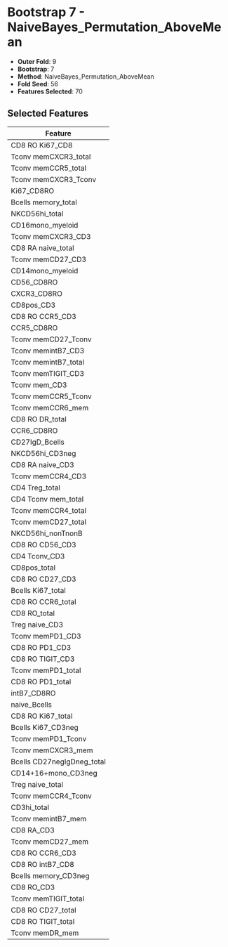 # Bootstrap 7 - NaiveBayes_Permutation_AboveMean

- **Outer Fold**: 9
- **Bootstrap**: 7
- **Method**: NaiveBayes_Permutation_AboveMean
- **Fold Seed**: 56
- **Features Selected**: 70

## Selected Features

| Feature |
|---------|
| CD8 RO Ki67_CD8 |
| Tconv memCXCR3_total |
| Tconv memCCR5_total |
| Tconv memCXCR3_Tconv |
| Ki67_CD8RO |
| Bcells memory_total |
| NKCD56hi_total |
| CD16mono_myeloid |
| Tconv memCXCR3_CD3 |
| CD8 RA naive_total |
| Tconv memCD27_CD3 |
| CD14mono_myeloid |
| CD56_CD8RO |
| CXCR3_CD8RO |
| CD8pos_CD3 |
| CD8 RO CCR5_CD3 |
| CCR5_CD8RO |
| Tconv memCD27_Tconv |
| Tconv memintB7_CD3 |
| Tconv memintB7_total |
| Tconv memTIGIT_CD3 |
| Tconv mem_CD3 |
| Tconv memCCR5_Tconv |
| Tconv memCCR6_mem |
| CD8 RO DR_total |
| CCR6_CD8RO |
| CD27IgD_Bcells |
| NKCD56hi_CD3neg |
| CD8 RA naive_CD3 |
| Tconv memCCR4_CD3 |
| CD4 Treg_total |
| CD4 Tconv mem_total |
| Tconv memCCR4_total |
| Tconv memCD27_total |
| NKCD56hi_nonTnonB |
| CD8 RO CD56_CD3 |
| CD4 Tconv_CD3 |
| CD8pos_total |
| CD8 RO CD27_CD3 |
| Bcells Ki67_total |
| CD8 RO CCR6_total |
| CD8 RO_total |
| Treg naive_CD3 |
| Tconv memPD1_CD3 |
| CD8 RO PD1_CD3 |
| CD8 RO TIGIT_CD3 |
| Tconv memPD1_total |
| CD8 RO PD1_total |
| intB7_CD8RO |
| naive_Bcells |
| CD8 RO Ki67_total |
| Bcells Ki67_CD3neg |
| Tconv memPD1_Tconv |
| Tconv memCXCR3_mem |
| Bcells CD27negIgDneg_total |
| CD14+16+mono_CD3neg |
| Treg naive_total |
| Tconv memCCR4_Tconv |
| CD3hi_total |
| Tconv memintB7_mem |
| CD8 RA_CD3 |
| Tconv memCD27_mem |
| CD8 RO CCR6_CD3 |
| CD8 RO intB7_CD8 |
| Bcells memory_CD3neg |
| CD8 RO_CD3 |
| Tconv memTIGIT_total |
| CD8 RO CD27_total |
| CD8 RO TIGIT_total |
| Tconv memDR_mem |
